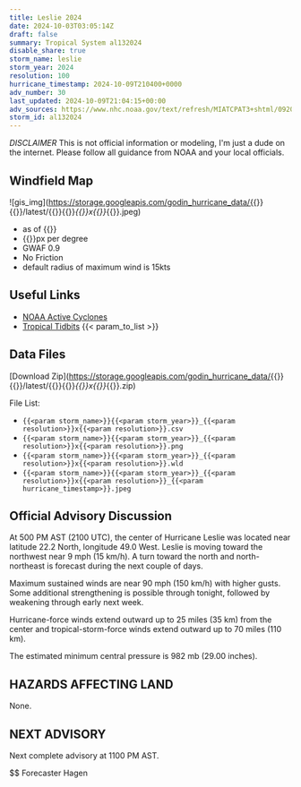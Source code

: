 ```yaml
---
title: Leslie 2024
date: 2024-10-03T03:05:14Z
draft: false
summary: Tropical System al132024
disable_share: true
storm_name: leslie
storm_year: 2024
resolution: 100
hurricane_timestamp: 2024-10-09T210400+0000
adv_number: 30
last_updated: 2024-10-09T21:04:15+00:00
adv_sources: https://www.nhc.noaa.gov/text/refresh/MIATCPAT3+shtml/092032.shtml;https://www.nhc.noaa.gov/refresh/graphics_at3+shtml/203505.shtml?cone
storm_id: al132024
---
```

*DISCLAIMER* This is not official information or modeling, I'm just a dude on the internet.  Please follow all guidance from NOAA and your local officials.

## Windfield Map
![gis_img](https://storage.googleapis.com/godin_hurricane_data/{{<param storm_name>}}{{<param storm_year>}}/latest/{{<param storm_name>}}{{<param storm_year>}}_{{<param resolution>}}x{{<param resolution>}}_{{<param hurricane_timestamp>}}.jpeg)

- as of {{<param last_updated>}}
- {{<param resolution>}}px per degree
- GWAF 0.9
- No Friction
- default radius of maximum wind is 15kts

## Useful Links
- [NOAA Active Cyclones](https://www.nhc.noaa.gov/)
- [Tropical Tidbits](https://www.tropicaltidbits.com/storminfo/)
{{< param_to_list >}}

## Data Files
[Download Zip](https://storage.googleapis.com/godin_hurricane_data/{{<param storm_name>}}{{<param storm_year>}}/latest/{{<param storm_name>}}{{<param storm_year>}}_{{<param resolution>}}x{{<param resolution>}}_{{<param hurricane_timestamp>}}.zip)

File List:
- `{{<param storm_name>}}{{<param storm_year>}}_{{<param resolution>}}x{{<param resolution>}}.csv`
- `{{<param storm_name>}}{{<param storm_year>}}_{{<param resolution>}}x{{<param resolution>}}.png`
- `{{<param storm_name>}}{{<param storm_year>}}_{{<param resolution>}}x{{<param resolution>}}.wld`
- `{{<param storm_name>}}{{<param storm_year>}}_{{<param resolution>}}x{{<param resolution>}}_{{<param hurricane_timestamp>}}.jpeg`


## Official Advisory Discussion
At 500 PM AST (2100 UTC), the center of Hurricane Leslie was located
near latitude 22.2 North, longitude 49.0 West. Leslie is moving
toward the northwest near 9 mph (15 km/h).  A turn toward the north 
and north-northeast is forecast during the next couple of days.
 
Maximum sustained winds are near 90 mph (150 km/h) with higher
gusts.  Some additional strengthening is possible through tonight,
followed by weakening through early next week.
 
Hurricane-force winds extend outward up to 25 miles (35 km) from the
center and tropical-storm-force winds extend outward up to 70 miles
(110 km).
 
The estimated minimum central pressure is 982 mb (29.00 inches).
 
 
HAZARDS AFFECTING LAND
----------------------
None.
 
 
NEXT ADVISORY
-------------
Next complete advisory at 1100 PM AST.
 
$$
Forecaster Hagen